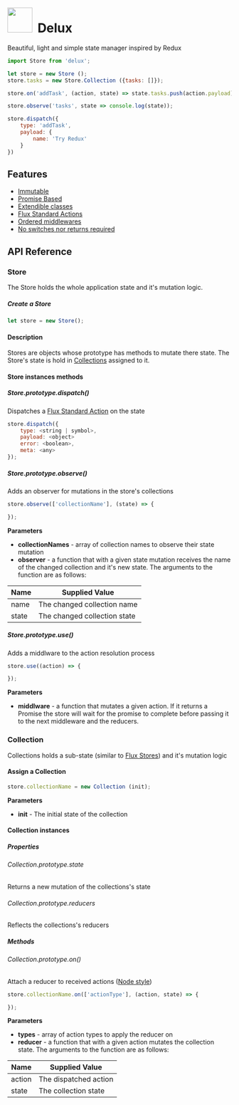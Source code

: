 <h1>
    <img
        src="https://cdn.rawgit.com/aniddan/delux/master/assets/delux.svg"
        style="height: 2em; margin-right: 5px;"
    />
    Delux
</h1>

Beautiful, light and simple state manager inspired by Redux

```JavaScript
import Store from 'delux';

let store = new Store ();
store.tasks = new Store.Collection ({tasks: []});

store.on('addTask', (action, state) => state.tasks.push(action.payload));

store.observe('tasks', state => console.log(state));

store.dispatch({
    type: 'addTask',
    payload: {
        name: 'Try Redux'
    }
})

```
## Features

- [Immutable][Immutability in JavaScript]
- [Promise Based][Promise]
- [Extendible classes][Subclassing]
- [Flux Standard Actions][FSA]
- [Ordered middlewares][Express Middlewares]
- [No switches nor returns required][Redux Reducers]


## API Reference

### Store

The Store holds the whole application state and it's mutation logic.

##### Create a Store

```JavaScript
let store = new Store();
```

#### Description

Stores are objects whose prototype has methods to mutate there state. The Store's state is hold in [Collections](#Collection) assigned to it.

#### Store instances methods

##### Store.prototype.dispatch()

Dispatches a [Flux Standard Action][FSA] on the state

```JavaScript
store.dispatch({
    type: <string | symbol>,
    payload: <object>
    error: <boolean>,
    meta: <any>
});
```

##### Store.prototype.observe()

Adds an observer for mutations in the store's collections

```JavaScript
store.observe(['collectionName'], (state) => {

});
```

**Parameters**

- **collectionNames** - array of collection names to observe their state mutation
- **observer** - a function that with a given state mutation receives the name of the changed collection and it's new state. The arguments to the function are as follows:

| Name       | Supplied Value               |
|------------|----------------------------- |
| name       | The changed collection name  |
| state      | The changed collection state |

##### Store.prototype.use()

Adds a middlware to the action resolution process

```JavaScript
store.use((action) => {

});
```

**Parameters**

- **middlware** - a function that mutates a given action. If it returns a Promise the store will wait for the promise to complete before passing it to the next middleware and the reducers.

### Collection

Collections holds a sub-state (similar to [Flux Stores][Flux Stores]) and it's mutation logic

#### Assign a Collection

```JavaScript
store.collectionName = new Collection (init);
```

**Parameters**

- **init** - The initial state of the collection

#### Collection instances

##### Properties

###### Collection.prototype.state

Returns a new mutation of the collections's state

###### Collection.prototype.reducers

Reflects the collections's reducers

##### Methods

###### Collection.prototype.on()

Attach a reducer to received actions ([Node style][Node EventEmitter On])

```JavaScript
store.collectionName.on(['actionType'], (action, state) => {

});
```

**Parameters**

- **types** - array of action types to apply the reducer on
- **reducer** - a function that with a given action mutates the collection state. The arguments to the function are as follows:


| Name   | Supplied Value        |
|--------|-----------------------|
| action | The dispatched action |
| state  | The collection state  |

[Delux Logo]: https://cdn.rawgit.com/aniddan/delux/master/assets/delux.svg
[Immutability in JavaScript]: https://www.sitepoint.com/immutability-javascript/
[FSA]: https://github.com/acdlite/flux-standard-action
[Promise]: https://developer.mozilla.org/en/docs/Web/JavaScript/Reference/Global_Objects/Promise
[Subclassing]: https://developer.mozilla.org/en-US/docs/Web/JavaScript/Reference/Classes#Sub_classing_with_extends
[Flux Stores]: https://facebook.github.io/flux/docs/overview.html#stores
[Redux Reducers]: http://redux.js.org/docs/basics/Reducers.html
[Express Middlewares]: https://www.safaribooksonline.com/blog/2014/03/10/express-js-middleware-demystified/
[Node EventEmitter On]: https://nodejs.org/api/events.html#events_emitter_on_eventname_listener
